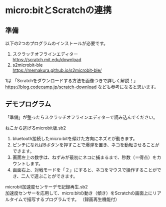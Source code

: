 # micro:bitとScratchの連携
## 準備
以下の2つのプログラムのインストールが必要です。
1. スクラッチオフラインエディター<br>
https://scratch.mit.edu/download
2. s2microbit-ble<br>
https://memakura.github.io/s2microbit-ble/

1は
「Scratchをダウンロードする方法を画像つきで詳しく解説！」
https://blog.codecamp.jp/scratch-download
なども参考になると思います。

## デモプログラム
「準備」が整ったらスクラッチオフラインエディターで読み込んでください。

ねこから逃げろmicrobit版.sb2<br>
1. bluetooth接続したmicro:bitを傾けた方向にネズミが動きます。
2. ピンチになればBボタンを押すことで爆弾を置き、ネコを動転させることができます。
3. 画面左上の数字は、ねずみが最初にネコに捕まるまで、秒数（＝得点）をカウントします。
4. 画面右上、対戦モードを「２」にすると、ネコをマウスで操作することができ、二人で遊ぶことができます。

microbit加速度センサーデモ記録再生.sb2<br>
加速度センサーを応用して、micro:bitの動き（傾き）をScratchの画面上にリアルタイムで描写するプログラムです。
（録画再生機能付）
